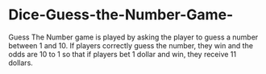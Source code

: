 # Dice-Guess-the-Number-Game-

Guess The Number game is played by asking the player to guess a number between 1 and 10.  If players correctly guess the number, they win and the odds are 10 to 1 so that if players bet 1 dollar and win, they receive 11 dollars.
